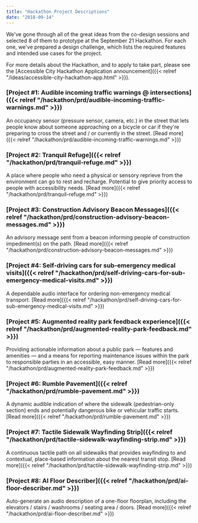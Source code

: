 ```yaml
---
title: "Hackathon Project Descriptions"
date: "2018-09-14"
---
```


We've gone through all of the great ideas from the co-design sessions and selected 8 of them to prototype at the September 21 Hackathon. For each one, we've prepared a design challenge, which lists the required features and intended use cases for the project.

For more details about the Hackathon, and to apply to take part, please see the [Accessible City Hackathon Application announcement]({{< relref "/ideas/accessible-city-hackathon-app.html" >}}).

### [Project #1: Audible incoming traffic warnings @ intersections]({{< relref "/hackathon/prd/audible-incoming-traffic-warnings.md" >}})

An occupancy sensor (pressure sensor, camera, etc.) in the street that lets people know about someone approaching on a bicycle or car if they're preparing to cross the street and / or currently in the street. [Read more]({{< relref "/hackathon/prd/audible-incoming-traffic-warnings.md" >}})

### [Project #2: Tranquil Refuge]({{< relref "/hackathon/prd/tranquil-refuge.md" >}})

A place where people who need a physical or sensory reprieve from the environment can go to rest and recharge. Potential to give priority access to people with accessibility needs. [Read more]({{< relref "/hackathon/prd/tranquil-refuge.md" >}})

### [Project #3: Construction Advisory Beacon Messages]({{< relref "/hackathon/prd/construction-advisory-beacon-messages.md" >}})

An advisory message sent from a beacon informing people of construction impediment(s) on the path. [Read more]({{< relref "/hackathon/prd/construction-advisory-beacon-messages.md" >}})

### [Project #4: Self-driving cars for sub-emergency medical visits]({{< relref "/hackathon/prd/self-driving-cars-for-sub-emergency-medical-visits.md" >}})

A dependable audio interface for ordering non-emergency medical transport. [Read more]({{< relref "/hackathon/prd/self-driving-cars-for-sub-emergency-medical-visits.md" >}})

### [Project #5: Augmented reality park feedback experience]({{< relref "/hackathon/prd/augmented-reality-park-feedback.md" >}})

Providing actionable information about a public park — features and amenities — and a means for reporting maintenance issues within the park to responsible parties in an accessible, easy manner. [Read more]({{< relref "/hackathon/prd/augmented-reality-park-feedback.md" >}})

### [Project #6: Rumble Pavement]({{< relref "/hackathon/prd/rumble-pavement.md" >}})

A dynamic audible indication of where the sidewalk (pedestrian-only section) ends and potentially dangerous bike or vehicular traffic starts. [Read more]({{< relref "/hackathon/prd/rumble-pavement.md" >}})

### [Project #7: Tactile Sidewalk Wayfinding Strip]({{< relref "/hackathon/prd/tactile-sidewalk-wayfinding-strip.md" >}})

A continuous tactile path on all sidewalks that provides wayfinding to and contextual, place-based information about the nearest transit stop. [Read more]({{< relref "/hackathon/prd/tactile-sidewalk-wayfinding-strip.md" >}})

### [Project #8: AI Floor Describer]({{< relref "/hackathon/prd/ai-floor-describer.md" >}})

Auto-generate an audio description of a one-floor floorplan, including the elevators / stairs / washrooms / seating area / doors. [Read more]({{< relref "/hackathon/prd/ai-floor-describer.md" >}})
